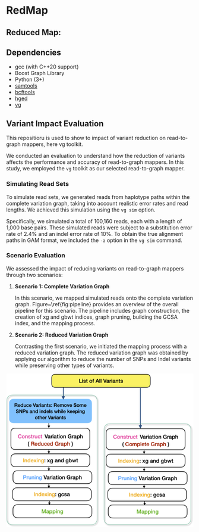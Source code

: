 # RedMap

## Reduced Map:


## Dependencies
- gcc (with C++20 support)
- Boost Graph Library
- Python (3+)
- [samtools](https://vcftools.github.io/)
- [bcftools](https://samtools.github.io/bcftools/)
- [hged](https://github.com/NedaTavakoli/hged_cpp)
- [vg](https://github.com/vgteam/vg)


## Variant Impact Evaluation
This repositioru is used to show to impact of variant reduction on read-to-graph mappers, here vg toolkit.

We conducted an evaluation to understand how the reduction of variants affects the performance and accuracy of read-to-graph mappers. In this study, we employed the `vg` toolkit as our selected read-to-graph mapper.

### Simulating Read Sets

To simulate read sets, we generated reads from haplotype paths within the complete variation graph, taking into account realistic error rates and read lengths. We achieved this simulation using the `vg sim` option.

Specifically, we simulated a total of 100,160 reads, each with a length of 1,000 base pairs. These simulated reads were subject to a substitution error rate of 2.4% and an indel error rate of 10%. To obtain the true alignment paths in GAM format, we included the `-a` option in the `vg sim` command.

### Scenario Evaluation

We assessed the impact of reducing variants on read-to-graph mappers through two scenarios:

1. **Scenario 1: Complete Variation Graph**

   In this scenario, we mapped simulated reads onto the complete variation graph. Figure~\ref{fig:pipeline} provides an overview of the overall pipeline for this scenario. The pipeline includes graph construction, the creation of xg and gbwt indices, graph pruning, building the GCSA index, and the mapping process.

2. **Scenario 2: Reduced Variation Graph**

   Contrasting the first scenario, we initiated the mapping process with a reduced variation graph. The reduced variation graph was obtained by applying our algorithm to reduce the number of SNPs and Indel variants while preserving other types of variants.



![Workflow](figures/pipeline.png)